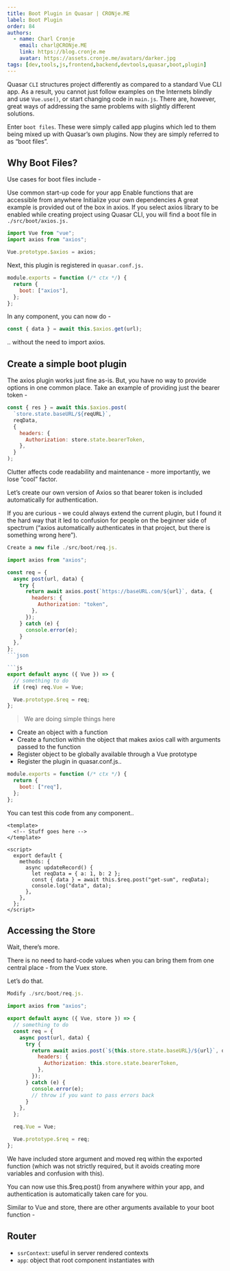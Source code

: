 ```yaml
---
title: Boot Plugin in Quasar | CRONje.ME
label: Boot Plugin
order: 84
authors:
  - name: Charl Cronje
    email: charl@CRONje.ME
    link: https://blog.cronje.me
    avatar: https://assets.cronje.me/avatars/darker.jpg
tags: [dev,tools,js,frontend,backend,devtools,quasar,boot,plugin]
---
```


Quasar `CLI` structures project differently as compared to a standard Vue CLI app. As a result, you cannot just follow examples on the Internets blindly and use `Vue.use()`, or start changing code in `main.js`. There are, however, great ways of addressing the same problems with slightly different solutions.

Enter `boot files`. These were simply called app plugins which led to them being mixed up with Quasar’s own plugins. Now they are simply referred to as “boot files”.

## Why Boot Files?

Use cases for boot files include -

Use common start-up code for your app
Enable functions that are accessible from anywhere
Initialize your own dependencies
A great example is provided out of the box in axios. If you select axios library to be enabled while creating project using Quasar CLI, you will find a boot file in `./src/boot/axios.js.`

```js
import Vue from "vue";
import axios from "axios";

Vue.prototype.$axios = axios;
```

Next, this plugin is registered in `quasar.conf.js.`

```js
module.exports = function (/* ctx */) {
  return {
    boot: ["axios"],
  };
};
```

In any component, you can now do -

```js
const { data } = await this.$axios.get(url);
```

.. without the need to import axios.

## Create a simple boot plugin

The axios plugin works just fine as-is. But, you have no way to provide options in one common place. Take an example of providing just the bearer token -

```js
const { res } = await this.$axios.post(
  `store.state.baseURL/${reqURL}`,
  reqData,
  {
    headers: {
      Authorization: store.state.bearerToken,
    },
  }
);
```

Clutter affects code readability and maintenance - more importantly, we lose “cool” factor.

Let’s create our own version of Axios so that bearer token is included automatically for authentication.

If you are curious - we could always extend the current plugin, but I found it the hard way that it led to confusion for people on the beginner side of spectrum (“axios automatically authenticates in that project, but there is something wrong here”).

```js
Create a new file ./src/boot/req.js.

import axios from "axios";

const req = {
  async post(url, data) {
    try {
      return await axios.post(`https://baseURL.com/${url}`, data, {
        headers: {
          Authorization: "token",
        },
      });
    } catch (e) {
      console.error(e);
    }
  },
};
```json

```js
export default async ({ Vue }) => {
  // something to do
  if (req) req.Vue = Vue;

  Vue.prototype.$req = req;
};
```

> We are doing simple things here

- Create an object with a function
- Create a function within the object that makes axios call with arguments passed to the function
- Register object to be globally available through a Vue prototype
- Register the plugin in quasar.conf.js..

```js
module.exports = function (/* ctx */) {
  return {
    boot: ["req"],
  };
};
```

You can test this code from any component..

```vue
<template>
  <!-- Stuff goes here -->
</template>

<script>
  export default {
    methods: {
      async updateRecord() {
        let reqData = { a: 1, b: 2 };
        const { data } = await this.$req.post("get-sum", reqData);
        console.log("data", data);
      },
    },
  };
</script>
```

## Accessing the Store

Wait, there’s more.

There is no need to hard-code values when you can bring them from one central place - from the Vuex store.

Let’s do that.

```js
Modify ./src/boot/req.js.

import axios from "axios";

export default async ({ Vue, store }) => {
  // something to do
  const req = {
    async post(url, data) {
      try {
        return await axios.post(`${this.store.state.baseURL}/${url}`, data, {
          headers: {
            Authorization: this.store.state.bearerToken,
          },
        });
      } catch (e) {
        console.error(e);
        // throw if you want to pass errors back
      }
    },
  };

  req.Vue = Vue;

  Vue.prototype.$req = req;
};
```

We have included store argument and moved req within the exported function (which was not strictly required, but it avoids creating more variables and confusion with this).

You can now use this.$req.post() from anywhere within your app, and authentication is automatically taken care for you.

Similar to Vue and store, there are other arguments available to your boot function -

## Router

- `ssrContext`: useful in server rendered contexts
- `app`: object that root component instantiates with
